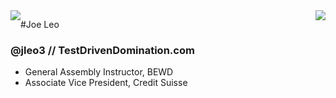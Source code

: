 <div style="float: left"><img src="../../assets/me/scary_cactus.jpg" /></div>
<div style="float: right"><img src="https://github.com/generalassembly/ga-ruby-on-rails-for-devs/raw/master/images/ga.png" /></div>

#Joe Leo
### @jleo3 // TestDrivenDomination.com

* General Assembly Instructor, BEWD
* Associate Vice President, Credit Suisse
